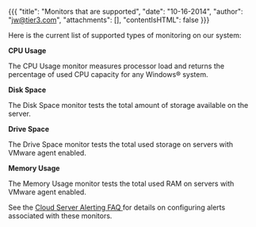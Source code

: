 {{{
  "title": "Monitors that are supported",
  "date": "10-16-2014",
  "author": "jw@tier3.com",
  "attachments": [],
  "contentIsHTML": false
}}}

Here is the current list of supported types of monitoring on our system:</p>

**CPU Usage**

The CPU Usage monitor measures processor load and returns the percentage of used CPU capacity for any Windows&reg; system.

**Disk Space**

The Disk Space monitor tests the total amount of storage available on the server.

**Drive Space**

The Drive Space monitor tests the total used storage on servers with VMware agent enabled.

**Memory Usage**

The Memory Usage monitor tests the total used RAM on servers with VMware agent enabled.

See the <a href="https://www.ctl.io/knowledge-base/servers/cloud-server-alerting-faq/">Cloud Server Alerting FAQ </a>for details on configuring alerts associated with these monitors.
